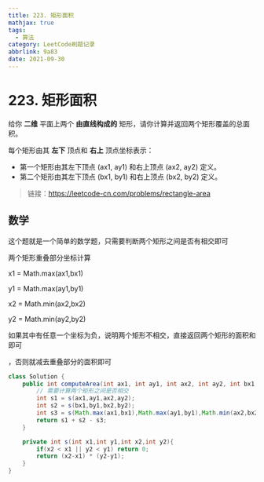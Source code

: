 ```yaml
---
title: 223. 矩形面积
mathjax: true
tags:
  - 算法
category: LeetCode刷题记录
abbrlink: 9a83
date: 2021-09-30
---
```

# 223. 矩形面积

给你 **二维** 平面上两个 **由直线构成的** 矩形，请你计算并返回两个矩形覆盖的总面积。

每个矩形由其 **左下** 顶点和 **右上** 顶点坐标表示：

- 第一个矩形由其左下顶点 (ax1, ay1) 和右上顶点 (ax2, ay2) 定义。
- 第二个矩形由其左下顶点 (bx1, by1) 和右上顶点 (bx2, by2) 定义。

> 链接：https://leetcode-cn.com/problems/rectangle-area

<!-- more -->

## 数学

这个题就是一个简单的数学题，只需要判断两个矩形之间是否有相交即可

两个矩形重叠部分坐标计算

x1 = Math.max(ax1,bx1)

y1 = Math.max(ay1,by1)

x2 = Math.min(ax2,bx2)

y2 = Math.min(ay2,by2)

如果其中有任意一个坐标为负，说明两个矩形不相交，直接返回两个矩形的面积和即可

，否则就减去重叠部分的面积即可

```java
class Solution {
    public int computeArea(int ax1, int ay1, int ax2, int ay2, int bx1, int by1, int bx2, int by2) {
        // 需要计算两个矩形之间是否相交
        int s1 = s(ax1,ay1,ax2,ay2);
        int s2 = s(bx1,by1,bx2,by2);
        int s3 = s(Math.max(ax1,bx1),Math.max(ay1,by1),Math.min(ax2,bx2),Math.min(ay2,by2));
        return s1 + s2 - s3;
    }

    private int s(int x1,int y1,int x2,int y2){
        if(x2 < x1 || y2 < y1) return 0;
        return (x2-x1) * (y2-y1);
    }
}
```

